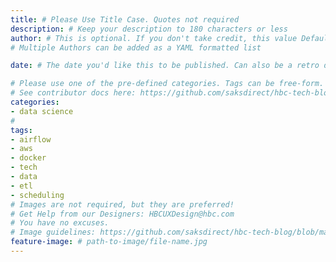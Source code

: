 ```yaml
---
title: # Please Use Title Case. Quotes not required
description: # Keep your description to 180 characters or less
author: # This is optional. If you don't take credit, this value Defaults to HBC Tech
# Multiple Authors can be added as a YAML formatted list

date: # The date you'd like this to be published. Can also be a retro date.

# Please use one of the pre-defined categories. Tags can be free-form.
# See contributor docs here: https://github.com/saksdirect/hbc-tech-blog/blob/master/docs/contributing.md#post-categories--tags
categories:
- data science
#
tags:
- airflow
- aws
- docker
- tech
- data
- etl
- scheduling
# Images are not required, but they are preferred!
# Get Help from our Designers: HBCUXDesign@hbc.com
# You have no excuses.
# Image guidelines: https://github.com/saksdirect/hbc-tech-blog/blob/master/docs/contributing.md#feature-images
feature-image: # path-to-image/file-name.jpg
---
```


<!-- YOUR ARTICLE STARTS HERE  -->
<!-- Do not repeat your post title in your markdown -->
<!-- Google "Online Markdown Editor" if you need help with formatting -->
<!-- Delete these lines before posting -->
